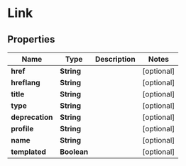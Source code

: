 

# Link


## Properties

Name | Type | Description | Notes
------------ | ------------- | ------------- | -------------
**href** | **String** |  |  [optional]
**hreflang** | **String** |  |  [optional]
**title** | **String** |  |  [optional]
**type** | **String** |  |  [optional]
**deprecation** | **String** |  |  [optional]
**profile** | **String** |  |  [optional]
**name** | **String** |  |  [optional]
**templated** | **Boolean** |  |  [optional]




